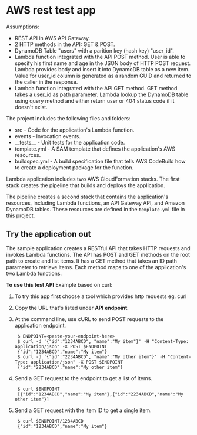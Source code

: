 # AWS rest test app
Assumptions:
  - REST API in AWS API Gateway.
  - 2 HTTP methods in the API: GET & POST.
  - DynamoDB Table "users" with a parition key (hash key) "user_id".
  - Lambda function integrated with the API POST method. User is able to specify his first name and age in the JSON body of HTTP POST request. Lambda provides body and insert it into DynamoDB table as a new item. Value for user_id column is generated as a random GUID and returned to the caller in the response.
  - Lambda function integrated with the API GET method. GET method takes a user_id as path parameter. Lambda lookup the DynamoDB table using query method and either return user or 404 status code if it doesn't exist.

The project includes the following files and folders:

- src - Code for the application's Lambda function.
- events - Invocation events.
- \_\_tests__ - Unit tests for the application code.
- template.yml - A SAM template that defines the application's AWS resources.
- buildspec.yml -  A build specification file that tells AWS CodeBuild how to create a deployment package for the function.

Lambda application includes two AWS CloudFormation stacks. The first stack creates the pipeline that builds and deploys the application.

The pipeline creates a second stack that contains the application's resources, including Lambda functions, an API Gateway API, and Amazon DynamoDB tables. These resources are defined in the `template.yml` file in this project.

## Try the application out

The sample application creates a RESTful API that takes HTTP requests and invokes Lambda functions. The API has POST and GET methods on the root path to create and list items. It has a GET method that takes an ID path parameter to retrieve items. Each method maps to one of the application's two Lambda functions.

**To use this test API**
Example based on curl:
1. To try this app first choose a tool which provides http requests eg. curl
1. Copy the URL that's listed under **API endpoint**.
1. At the command line, use cURL to send POST requests to the application endpoint.

        $ ENDPOINT=<paste-your-endpoint-here>
        $ curl -d '{"id":"1234ABCD", "name":"My item"}' -H "Content-Type: application/json" -X POST $ENDPOINT
        {"id":"1234ABCD","name":"My item"}
        $ curl -d '{"id":"2234ABCD", "name":"My other item"}' -H "Content-Type: application/json" -X POST $ENDPOINT
        {"id":"2234ABCD","name":"My other item"}

1. Send a GET request to the endpoint to get a list of items.

        $ curl $ENDPOINT
        [{"id":"1234ABCD","name":"My item"},{"id":"2234ABCD","name":"My other item"}]

1. Send a GET request with the item ID to get a single item.

        $ curl $ENDPOINT/1234ABCD
        {"id":"1234ABCD","name":"My item"}



